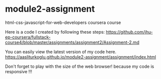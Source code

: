 # module2-assignment
html-css-javascript-for-web-developers coursera course

Here is a code I created by following these steps:
https://github.com/jhu-ep-coursera/fullstack-course4/blob/master/assignments/assignment2/Assignment-2.md 


You can easily view the latest version of my code here.
https://aasliturkoglu.github.io/module2-assignment/assignment/index.html

Don't forget to play with the size of the web browser! because my code is responsive !!!

